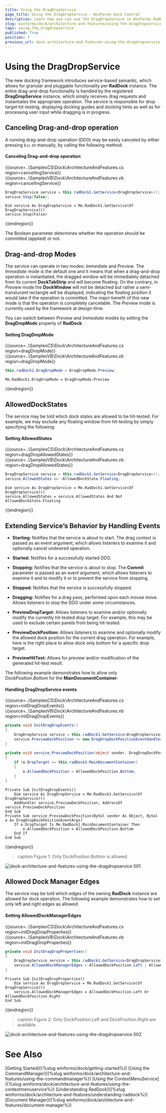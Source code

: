 ```yaml
---
title: Using the DragDropService
page_title: Using the DragDropService - WinForms Dock Control
description: Learn how you can use the DragDropService in WinForms RadDock.
slug: winforms/dock/architecture-and-features/using-the-dragdropservice
tags: using,the,dragdropservice
published: True
position: 7
previous_url: dock-architecture-and-features-using-the-dragdropservice
---
```


# Using the DragDropService

The new docking framework introduces service-based semantic, which allows for granular and pluggable functionality per **RadDock** instance. The entire drag-and-drop functionality is handled by the registered **DragDropService** instance, which simply receives drag requests and instantiates the appropriate operation. The service is responsible for drop target hit-testing, displaying docking guides and docking hints as well as for processing user input while dragging is in progress.

## Canceling Drag-and-drop operation

A running drag-and-drop operation (DDO) may be easily canceled by either pressing `Esc` or manually, by calling the following method:

#### Canceling Drag-and-drop operation 
 

{{source=..\SamplesCS\Dock\ArchitectureAndFeatures.cs region=cancellingService}} 
{{source=..\SamplesVB\Dock\ArchitectureAndFeatures.vb region=cancellingService}} 

````C#
DragDropService service = this.radDock1.GetService<DragDropService>();
service.Stop(false);

````
````VB.NET
Dim service As DragDropService = Me.RadDock1.GetService(Of DragDropService)()
service.Stop(False)

````

{{endregion}} 
 
The Boolean parameter determines whether the operation should be committed (applied) or not.

## Drag-and-drop Modes

The service can operate in two modes: *Immediate* and *Preview*. The *Immediate* mode is the default one and it means that when a drag-and-drop operation is instantiated, the dragged window will be immediately detached from its current **DockTabStrip** and will become floating. On the contrary, in *Preview* mode the **DockWindow** will not be detached but rather a semi-translucent rectangle will be displayed, indicating the floating position it would take if the operation is committed. The major benefit of this new mode is that the operation is completely cancelable. The *Preview* mode is currently used by the framework at design-time.
 
You can switch between *Preview* and *Immediate* modes by setting the __DragDropMode__ property of **RadDock**:

#### Setting DragDropMode 
 
{{source=..\SamplesCS\Dock\ArchitectureAndFeatures.cs region=dragDropMode}} 
{{source=..\SamplesVB\Dock\ArchitectureAndFeatures.vb region=dragDropMode}} 

````C#
this.radDock1.DragDropMode = DragDropMode.Preview;

````
````VB.NET
Me.RadDock1.DragDropMode = DragDropMode.Preview

````

{{endregion}} 
 
## AllowedDockStates

The service may be told which dock states are allowed to be hit-tested. For example, we may exclude any floating window from hit-testing by simply specifying the following:

#### Setting AllowedStates 

{{source=..\SamplesCS\Dock\ArchitectureAndFeatures.cs region=dragDropAllowedStates}} 
{{source=..\SamplesVB\Dock\ArchitectureAndFeatures.vb region=dragDropAllowedStates}} 

````C#
DragDropService service = this.radDock1.GetService<DragDropService>();
service.AllowedStates &= ~AllowedDockState.Floating;

````
````VB.NET
Dim service As DragDropService = Me.RadDock1.GetService(Of DragDropService)()
service.AllowedStates = service.AllowedStates And Not AllowedDockState.Floating

````

{{endregion}} 
 
## Extending Service’s Behavior by Handling Events

* __Starting:__ Notifies that the service is about to start. The drag context is passed as an event argument, which allows listeners to examine it and optionally cancel undesired operation.

* __Started:__ Notifies for a successfully started DDO.

* __Stopping:__ Notifies that the service is about to stop. The **Commit** parameter is passed as an event argument, which allows listeners to examine it and to modify it or to prevent the service from stopping.

* __Stopped:__ Notifies that the service is successfully stopped.

* __Dragging:__ Notifies for a drag pass, performed upon each mouse move. Allows listeners to stop the DDO under some circumstances.

* __PreviewDropTarget:__ Allows listeners to examine and/or optionally modify the currently hit-tested drop target. For example, this may be used to exclude certain panels from being hit-tested.

* __PreviewDockPosition:__ Allows listeners to examine and optionally modify the allowed dock position for the current drag operation. For example, here is the right place to allow dock only bottom for a specific drop target.

* __PreviewHitTest:__ Allows for preview and/or modification of the generated hit-test result.

The following example demonstrates how to allow only DockPosition.*Bottom* for the **MainDocumentContainer**:

#### Handling DragDropService events 

{{source=..\SamplesCS\Dock\ArchitectureAndFeatures.cs region=initDragDropEvents}} 
{{source=..\SamplesVB\Dock\ArchitectureAndFeatures.vb region=initDragDropEvents}} 

````C#
private void InitDragDropEvents()
{
    DragDropService service = this.radDock1.GetService<DragDropService>();
    service.PreviewDockPosition += new DragDropDockPositionEventHandler(service_PreviewDockPosition);
}
      
private void service_PreviewDockPosition(object sender, DragDropDockPositionEventArgs e)
{
    if (e.DropTarget == this.radDock1.MainDocumentContainer)
    {
        e.AllowedDockPosition = AllowedDockPosition.Bottom;
    }
}

````
````VB.NET
Private Sub InitDragDropEvents()
    Dim service As DragDropService = Me.RadDock1.GetService(Of DragDropService)()
    AddHandler service.PreviewDockPosition, AddressOf service_PreviewDockPosition
End Sub
Private Sub service_PreviewDockPosition(ByVal sender As Object, ByVal e As DragDropDockPositionEventArgs)
    If e.DropTarget Is Me.RadDock1.MainDocumentContainer Then
        e.AllowedDockPosition = AllowedDockPosition.Bottom
    End If
End Sub

````

{{endregion}} 
 
>caption Figure 1: Only DockPosition.Bottom is allowed.

![dock-architecture-and-features-using-the-dragdropservice 001](images/dock-architecture-and-features-using-the-dragdropservice001.png)

## Allowed Dock Manager Edges

The service may be told which edges of the owning **RadDock** instance are allowed for dock operation. The following example demonstrates how to set only left and right edges as allowed:

#### Setting AllowedDockManagerEdges 

{{source=..\SamplesCS\Dock\ArchitectureAndFeatures.cs region=initDragDropProperties}} 
{{source=..\SamplesVB\Dock\ArchitectureAndFeatures.vb region=initDragDropProperties}} 

````C#
private void InitDragDropProperties()
{
    DragDropService service = this.radDock1.GetService<DragDropService>();
    service.AllowedDockManagerEdges = AllowedDockPosition.Left | AllowedDockPosition.Right;
}

````
````VB.NET
Private Sub InitDragDropProperties()
    Dim service As DragDropService = Me.RadDock1.GetService(Of DragDropService)()
    service.AllowedDockManagerEdges = AllowedDockPosition.Left Or AllowedDockPosition.Right
End Sub

````

{{endregion}} 

>caption Figure 2: Only DockPosition.Left and DockPosition.Right are available.

![dock-architecture-and-features-using-the-dragdropservice 002](images/dock-architecture-and-features-using-the-dragdropservice002.png)

# See Also

[Getting Started]({%slug winforms/dock/getting-started%})
[Using the CommandManager]({%slug winforms/dock/architecture-and-features/using-the-commandmanager%}) 
[Using the ContextMenuService]({%slug winforms/dock/architecture-and-features/using-the-contextmenuservice%})
[Understanding RadDock]({%slug winforms/dock/architecture-and-features/understanding-raddock%})
[Document Manager]({%slug winforms/dock/architecture-and-features/document-manager%})   
